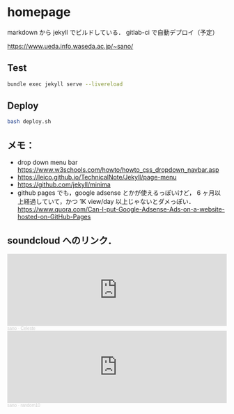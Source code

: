 # homepage

markdown から jekyll でビルドしている．
gitlab-ci で自動デプロイ（予定）

<https://www.ueda.info.waseda.ac.jp/~sano/>

## Test

```bash
bundle exec jekyll serve --livereload
```

## Deploy

```bash
bash deploy.sh
```

## メモ：

- drop down menu bar
  <https://www.w3schools.com/howto/howto_css_dropdown_navbar.asp>
- https://leico.github.io/TechnicalNote/Jekyll/page-menu
- https://github.com/jekyll/minima
- github pages でも，google adsense とかが使えるっぽいけど，
  6 ヶ月以上経過していて，かつ 1K view/day 以上じゃないとダメっぽい．
  <https://www.quora.com/Can-I-put-Google-Adsense-Ads-on-a-website-hosted-on-GitHub-Pages>

## soundcloud へのリンク．

<iframe width="100%" height="166" scrolling="no" frameborder="no" allow="autoplay" src="https://w.soundcloud.com/player/?url=https%3A//api.soundcloud.com/tracks/1323459022&color=%23ff5500&auto_play=false&hide_related=false&show_comments=true&show_user=true&show_reposts=false&show_teaser=true"></iframe><div style="font-size: 10px; color: #cccccc;line-break: anywhere;word-break: normal;overflow: hidden;white-space:
nowrap;text-overflow: ellipsis; font-family: Interstate,Lucida Grande,Lucida Sans Unicode,Lucida Sans,Garuda,Verdana,Tahoma,sans-serif;font-weight: 100;"><a href="https://soundcloud.com/sano2" title="sano" target="_blank" style="color: #cccccc; text-decoration: none;">sano</a> · <a href="https://soundcloud.com/sano2/celeste" title="Celeste" target="_blank" style="color: #cccccc; text-decoration: none;">Celeste</a></div>
<iframe width="100%" height="166" scrolling="no" frameborder="no" allow="autoplay" src="https://w.soundcloud.com/player/?url=https%3A//api.soundcloud.com/tracks/1318510963&color=%23ff5500&auto_play=false&hide_related=false&show_comments=true&show_user=true&show_reposts=false&show_teaser=true"></iframe><div style="font-size: 10px; color: #cccccc;line-break: anywhere;word-break: normal;overflow: hidden;white-space:
nowrap;text-overflow: ellipsis; font-family: Interstate,Lucida Grande,Lucida Sans Unicode,Lucida Sans,Garuda,Verdana,Tahoma,sans-serif;font-weight: 100;"><a href="https://soundcloud.com/sano2" title="sano" target="_blank" style="color: #cccccc; text-decoration: none;">sano</a> · <a href="https://soundcloud.com/sano2/random10" title="random10" target="_blank" style="color: #cccccc; text-decoration: none;">random10</a></div>
